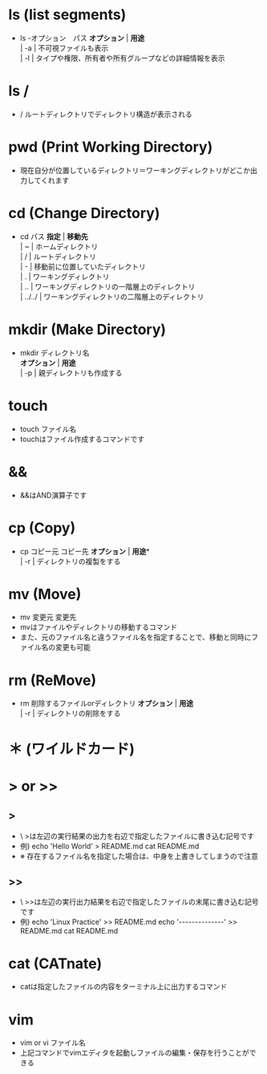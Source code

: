 # ls (list segments)
* ls -オプション　パス
**オプション** | **用途**<br>
| -a | 不可視ファイルも表示<br>
| -l | タイプや権限、所有者や所有グループなどの詳細情報を表示

# ls /
* / ルートディレクトリでディレクトリ構造が表示される

# pwd (Print Working Directory)
* 現在自分が位置しているディレクトリ＝ワーキングディレクトリがどこか出力してくれます

# cd (Change Directory)
* cd パス
**指定** | **移動先**<br>
| ~ | ホームディレクトリ<br>
| / | ルートディレクトリ<br>
| - | 移動前に位置していたディレクトリ<br>
| . | ワーキングディレクトリ<br>
| .. | ワーキングディレクトリの一階層上のディレクトリ<br>
| ../../ | ワーキングディレクトリの二階層上のディレクトリ<br>

# mkdir (Make Directory)
* mkdir ディレクトリ名<br>
**オプション** | **用途**<br>
| -p | 親ディレクトリも作成する

# touch
* touch ファイル名
* touchはファイル作成するコマンドです

# &&
* &&はAND演算子です

# cp (Copy)
* cp コピー元 コピー先
**オプション** | **用途***<br>
| -r | ディレクトリの複製をする<br>

# mv (Move)
* mv 変更元 変更先
* mvはファイルやディレクトリの移動するコマンド
* また、元のファイル名と違うファイル名を指定することで、移動と同時にファイル名の変更も可能

# rm (ReMove)
* rm 削除するファイルorディレクトリ
**オプション** | **用途**<br>
| -r | ディレクトリの削除をする

# ＊ (ワイルドカード)

# > or >>
## >
* \ >は左辺の実行結果の出力を右辺で指定したファイルに書き込む記号です
* 例) echo 'Hello World' > README.md
      cat README.md
* ※ 存在するファイル名を指定した場合は、中身を上書きしてしまうので注意
## >>
* \ >>は左辺の実行出力結果を右辺で指定したファイルの末尾に書き込む記号です
* 例) echo 'Linux Practice' >> README.md
      echo '--------------' >> README.md
      cat README.md

# cat (CATnate)
* catは指定したファイルの内容をターミナル上に出力するコマンド

# vim
* vim or vi ファイル名
* 上記コマンドでvimエディタを起動しファイルの編集・保存を行うことができる

